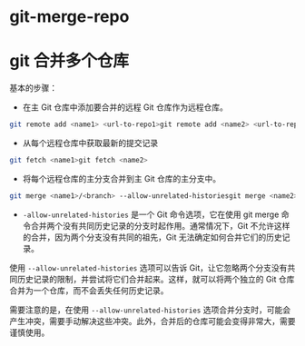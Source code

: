 # git-merge-repo

# git 合并多个仓库

基本的步骤：

- 在主 Git 仓库中添加要合并的远程 Git 仓库作为远程仓库。

```bash
git remote add <name1> <url-to-repo1>git remote add <name2> <url-to-repo2>
```

- 从每个远程仓库中获取最新的提交记录

```bash
git fetch <name1>git fetch <name2>
```

- 将每个远程仓库的主分支合并到主 Git 仓库的主分支中。

```bash
git merge <name1>/<branch> --allow-unrelated-historiesgit merge <name2>/<branch> --allow-unrelated-histories
```

- `-allow-unrelated-histories` 是一个 Git 命令选项，它在使用 git merge 命令合并两个没有共同历史记录的分支时起作用。通常情况下，Git 不允许这样的合并，因为两个分支没有共同的祖先，Git 无法确定如何合并它们的历史记录。

使用 `--allow-unrelated-histories` 选项可以告诉 Git，让它忽略两个分支没有共同历史记录的限制，并尝试将它们合并起来。这样，就可以将两个独立的 Git 仓库合并为一个仓库，而不会丢失任何历史记录。

需要注意的是，在使用 `--allow-unrelated-histories` 选项合并分支时，可能会产生冲突，需要手动解决这些冲突。此外，合并后的仓库可能会变得非常大，需要谨慎使用。